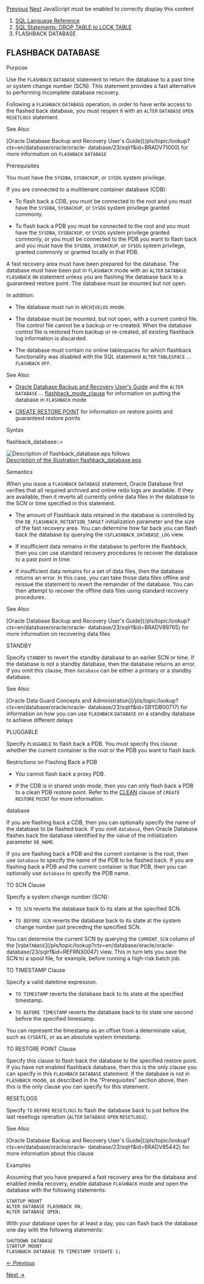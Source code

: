 [Previous](EXPLAIN-PLAN.md) [Next](FLASHBACK-TABLE.md) JavaScript must be
enabled to correctly display this content

  1. [SQL Language Reference ](index.md)
  2. [SQL Statements: DROP TABLE to LOCK TABLE](SQL-Statements-DROP-TABLE-to-LOCK-TABLE.md)
  3. FLASHBACK DATABASE

## FLASHBACK DATABASE

Purpose

Use the `FLASHBACK` `DATABASE` statement to return the database to a past time
or system change number (SCN). This statement provides a fast alternative to
performing incomplete database recovery.

Following a `FLASHBACK` `DATABASE` operation, in order to have write access to
the flashed back database, you must reopen it with an `ALTER` `DATABASE`
`OPEN` `RESETLOGS` statement.

See Also:

[Oracle Database Backup and Recovery User's
Guide](/pls/topic/lookup?ctx=en/database/oracle/oracle-
database/23/sqlrf&id=BRADV71000) for more information on `FLASHBACK`
`DATABASE`

Prerequisites

You must have the `SYSDBA`, `SYSBACKUP`, or `SYSDG` system privilege.

If you are connected to a multitenant container database (CDB):

  * To flash back a CDB, you must be connected to the root and you must have the `SYSDBA`, `SYSBACKUP`, or `SYSDG` system privilege granted commonly. 

  * To flash back a PDB you must be connected to the root and you must have the `SYSDBA`, `SYSBACKUP`, or `SYSDG` system privilege granted commonly, or you must be connected to the PDB you want to flash back and you must have the `SYSDBA`, `SYSBACKUP`, or `SYSDG` system privilege, granted commonly or granted locally in that PDB. 

A fast recovery area must have been prepared for the database. The database
must have been put in `FLASHBACK` mode with an `ALTER` `DATABASE` `FLASHBACK`
`ON` statement unless you are flashing the database back to a guaranteed
restore point. The database must be mounted but not open.

In addition:

  * The database must run in `ARCHIVELOG` mode. 

  * The database must be mounted, but not open, with a current control file. The control file cannot be a backup or re-created. When the database control file is restored from backup or re-created, all existing flashback log information is discarded.

  * The database must contain no online tablespaces for which flashback functionality was disabled with the SQL statement `ALTER` `TABLESPACE` ... `FLASHBACK` `OFF`. 

See Also:

  * [Oracle Database Backup and Recovery User's Guide](/pls/topic/lookup?ctx=en/database/oracle/oracle-database/23/sqlrf&id=BRADV017) and the `ALTER` `DATABASE` ... [flashback_mode_clause](ALTER-DATABASE.md#GUID-8069872F-E680-4511-ADD8-A4E30AF67986__I2155821) for information on putting the database in `FLASHBACK` mode 

  * [CREATE RESTORE POINT](CREATE-RESTORE-POINT.md#GUID-AD0FB693-7C28-4908-A870-BA884B320575) for information on restore points and guaranteed restore points 

Syntax

flashback_database::=

![Description of flashback_database.eps
follows](https://docs.oracle.com/en/database/oracle/oracle-database/23/sqlrf/img/flashback_database.gif)  
[Description of the illustration
flashback_database.eps](img_text/flashback_database.md)

Semantics

When you issue a `FLASHBACK` `DATABASE` statement, Oracle Database first
verifies that all required archived and online redo logs are available. If
they are available, then it reverts all currently online data files in the
database to the SCN or time specified in this statement.

  * The amount of Flashback data retained in the database is controlled by the `DB_FLASHBACK_RETENTION_TARGET` initialization parameter and the size of the fast recovery area. You can determine how far back you can flash back the database by querying the `V$FLASHBACK_DATABASE_LOG` view. 

  * If insufficient data remains in the database to perform the flashback, then you can use standard recovery procedures to recover the database to a past point in time.

  * If insufficient data remains for a set of data files, then the database returns an error. In this case, you can take those data files offline and reissue the statement to revert the remainder of the database. You can then attempt to recover the offline data files using standard recovery procedures.

See Also:

[Oracle Database Backup and Recovery User's
Guide](/pls/topic/lookup?ctx=en/database/oracle/oracle-
database/23/sqlrf&id=BRADV89765) for more information on recovering data files

STANDBY

Specify `STANDBY` to revert the standby database to an earlier SCN or time. If
the database is not a standby database, then the database returns an error. If
you omit this clause, then `database` can be either a primary or a standby
database.

See Also:

[Oracle Data Guard Concepts and
Administration](/pls/topic/lookup?ctx=en/database/oracle/oracle-
database/23/sqlrf&id=SBYDB00717) for information on how you can use
`FLASHBACK` `DATABASE` on a standby database to achieve different delays

PLUGGABLE

Specify `PLUGGABLE` to flash back a PDB. You must specify this clause whether
the current container is the root or the PDB you want to flash back.

Restrictions on Flashing Back a PDB

  * You cannot flash back a proxy PDB.

  * If the CDB is in shared undo mode, then you can only flash back a PDB to a clean PDB restore point. Refer to the [CLEAN](CREATE-RESTORE-POINT.md#GUID-AD0FB693-7C28-4908-A870-BA884B320575__CLEAN-2B81B840) clause of `CREATE` `RESTORE` `POINT` for more information. 

database

If you are flashing back a CDB, then you can optionally specify the name of
the database to be flashed back. If you omit `database`, then Oracle Database
flashes back the database identified by the value of the initialization
parameter `DB_NAME`.

If you are flashing back a PDB and the current container is the root, then use
`database` to specify the name of the PDB to be flashed back. If you are
flashing back a PDB and the current container is that PDB, then you can
optionally use `database` to specify the PDB name.

TO SCN Clause

Specify a system change number (SCN):

  * `TO SCN` reverts the database back to its state at the specified SCN. 

  * `TO BEFORE SCN` reverts the database back to its state at the system change number just preceding the specified SCN. 

You can determine the current SCN by querying the `CURRENT_SCN` column of the
[`V$DATABASE`](/pls/topic/lookup?ctx=en/database/oracle/oracle-
database/23/sqlrf&id=REFRN30047) view. This in turn lets you save the SCN to a
spool file, for example, before running a high-risk batch job.

TO TIMESTAMP Clause

Specify a valid datetime expression.

  * `TO TIMESTAMP` reverts the database back to its state at the specified timestamp. 

  * `TO BEFORE TIMESTAMP` reverts the database back to its state one second before the specified timestamp. 

You can represent the timestamp as an offset from a determinate value, such as
`SYSDATE`, or as an absolute system timestamp.

TO RESTORE POINT Clause

Specify this clause to flash back the database to the specified restore point.
If you have not enabled flashback database, then this is the only clause you
can specify in this `FLASHBACK` `DATABASE` statement. If the database is not
in `FLASHBACK` mode, as described in the "Prerequisites" section above, then
this is the only clause you can specify for this statement.

RESETLOGS

Specify `TO` `BEFORE` `RESETLOGS` to flash the database back to just before
the last resetlogs operation (`ALTER` `DATABASE` `OPEN` `RESETLOGS`).

See Also:

[Oracle Database Backup and Recovery User's
Guide](/pls/topic/lookup?ctx=en/database/oracle/oracle-
database/23/sqlrf&id=BRADV85442) for more information about this clause

Examples

Assuming that you have prepared a fast recovery area for the database and
enabled media recovery, enable database `FLASHBACK` mode and open the database
with the following statements:

    
    
    STARTUP MOUNT 
    ALTER DATABASE FLASHBACK ON;
    ALTER DATABASE OPEN;
    

With your database open for at least a day, you can flash back the database
one day with the following statements:

    
    
    SHUTDOWN DATABASE
    STARTUP MOUNT 
    FLASHBACK DATABASE TO TIMESTAMP SYSDATE-1;


[← Previous](EXPLAIN-PLAN.md)

[Next →](FLASHBACK-TABLE.md)

